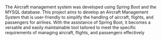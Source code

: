 The Aircraft management system was developed using Spring Boot and the MYSQL database. This project aims to develop an Aircraft Management System that is user-friendly to simplify the handling of aircraft, flights, and passengers for airlines. With the assistance of Spring Boot, it becomes a versatile and easily maintainable tool tailored to meet the specific requirements of managing aircraft, flights, and passengers effectively
